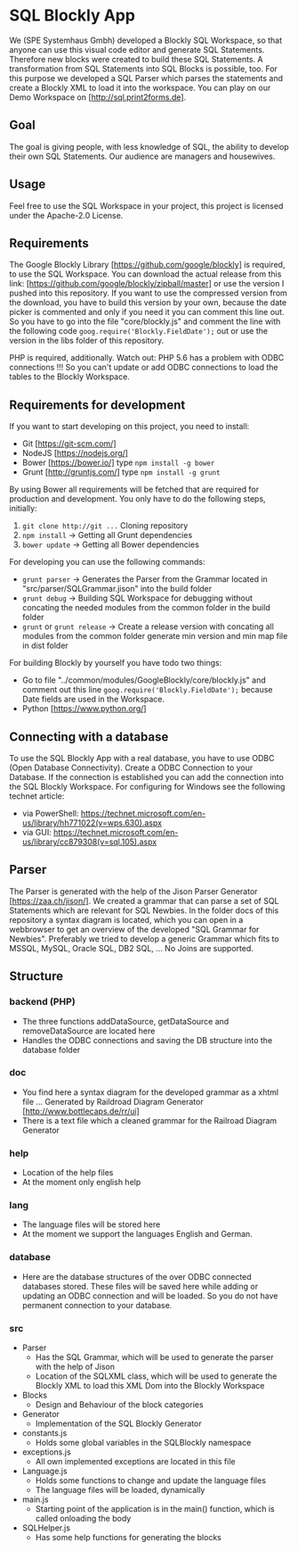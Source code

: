 # SQL Blockly App
We (SPE Systemhaus Gmbh) developed a Blockly SQL Workspace, so that anyone can use this visual code editor and generate SQL Statements. Therefore new blocks were created to build these SQL Statements. A transformation from SQL Statements into SQL Blocks is possible, too. For this purpose we developed a SQL Parser which parses the statements and create a Blockly XML to load it into the workspace. You can play on our Demo Workspace on [http://sql.print2forms.de].

## Goal
The goal is giving people, with less knowledge of SQL, the ability to develop their own SQL Statements. Our audience are managers and housewives.

## Usage 
Feel free to use the SQL Workspace in your project, this project is licensed under the Apache-2.0 License.

## Requirements
The Google Blockly Library [https://github.com/google/blockly] is required, to use the SQL Workspace. You can download the actual release from this link: [https://github.com/google/blockly/zipball/master] or use the version I pushed into this repository. If you want to use the compressed version from the download, you have to build this version by your own, because the date picker is commented and only if you need it you can comment this line out. So you have to go into the file "core/blockly.js" and comment the line with the following code `goog.require('Blockly.FieldDate');` out or use the version in the libs folder of this repository. 

PHP is required, additionally. Watch out: PHP 5.6 has a problem with ODBC connections !!! So you can't update or add ODBC connections to load the tables to the Blockly Workspace. 

## Requirements for development
If you want to start developing on this project, you need to install:
* Git [https://git-scm.com/]
* NodeJS [https://nodejs.org/]
* Bower [https://bower.io/] type `npm install -g bower`
* Grunt [http://gruntjs.com/] type `npm install -g grunt`

By using Bower all requirements will be fetched that are required for production and development. You only have to do the following steps, initially:
1. `git clone http://git ...` Cloning repository
2. `npm install` -> Getting all Grunt dependencies
3. `bower update` -> Getting all Bower dependencies

For developing you can use the following commands:
* `grunt parser` -> Generates the Parser from the Grammar located in "src/parser/SQLGrammar.jison" into the build folder
* `grunt debug` -> Building SQL Workspace for debugging without concating the needed modules from the common folder in the build folder
* `grunt` or `grunt release` -> Create a release version with concating all modules from the common folder generate min version and min map file in dist folder

For building Blockly by yourself you have todo two things:
* Go to file "../common/modules/GoogleBlockly/core/blockly.js" and comment out this line `goog.require('Blockly.FieldDate');` because Date fields are used in the Workspace.
* Python [https://www.python.org/]

## Connecting with a database
To use the SQL Blockly App with a real database, you have to use ODBC (Open Database Connectivity). Create a ODBC Connection to your Database. If the connection is established you can add the connection into the SQL Blockly Workspace. For configuring for Windows see the following technet article: 
* via PowerShell: https://technet.microsoft.com/en-us/library/hh771022(v=wps.630).aspx
* via GUI: https://technet.microsoft.com/en-us/library/cc879308(v=sql.105).aspx

## Parser
The Parser is generated with the help of the Jison Parser Generator [https://zaa.ch/jison/]. We created a grammar that can parse a set of SQL Statements which are relevant for SQL Newbies. In the folder docs of this repository a syntax diagram is located, which you can open in a webbrowser to get an overview of the developed "SQL Grammar for Newbies". Preferably we tried to develop a generic Grammar which fits to MSSQL, MySQL, Oracle SQL, DB2 SQL, ... No Joins are supported.

## Structure

### backend (PHP)
* The three functions addDataSource, getDataSource and removeDataSource are located here
* Handles the ODBC connections and saving the DB structure into the database folder

### doc
* You find here a syntax diagram for the developed grammar as a xhtml file ... Generated by Raildroad Diagram Generator [http://www.bottlecaps.de/rr/ui]
* There is a text file which a cleaned grammar for the Railroad Diagram Generator

### help
* Location of the help files
* At the moment only english help

### lang
* The language files will be stored here 
* At the moment we support the languages English and German.

### database
* Here are the database structures of the over ODBC connected databases stored. These files will be saved here while adding or updating an ODBC connection and will be loaded. So you do not have permanent connection to your database.

### src
* Parser
    * Has the SQL Grammar, which will be used to generate the parser with the help of Jison
    * Location of the SQLXML class, which will be used to generate the Blockly XML to load this XML Dom into the Blockly Workspace
* Blocks
    * Design and Behaviour of the block categories
* Generator
    * Implementation of the SQL Blockly Generator
* constants.js
    * Holds some global variables in the SQLBlockly namespace
* exceptions.js
    * All own implemented exceptions are located in this file
* Language.js
    * Holds some functions to change and update the language files
    * The language files will be loaded, dynamically
* main.js
    * Starting point of the application is in the main() function, which is called onloading the body
* SQLHelper.js
    * Has some help functions for generating the blocks